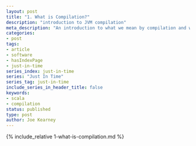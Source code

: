 ```yaml
---
layout: post
title: "1. What is Compilation?"
description: "introduction to JVM compilation"
meta_description: "An introduction to what we mean by compilation and why it has multiple stages. A brief comparison between how Scala and Java compile similar structures for use in the JVM."
categories:
- post
tags:
- article
- software
- hasIndexPage
- just-in-time
series_index: just-in-time
series: "Just In Time"
series_tag: just-in-time
include_series_in_header_title: false
keywords:
- scala
- compilation
status: published
type: post
author: Joe Kearney
---
```


{% include_relative 1-what-is-compilation.md %}
